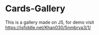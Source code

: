 # Cards-Gallery

This is a gallery made on JS, for demo visit <a href='https://jsfiddle.net/Khan030/5nmbrva3/1/' target='blank'>https://jsfiddle.net/Khan030/5nmbrva3/1/</a>